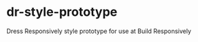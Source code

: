 dr-style-prototype
==================

Dress Responsively style prototype for use at Build Responsively